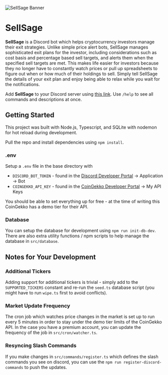 ![SellSage Banner](https://github.com/user-attachments/assets/a50cfc85-1fee-4692-8900-b8a08286db1c)

# SellSage

**SellSage** is a Discord bot which helps cryptocurrency investors manage their exit strategies. Unlike simple price alert bots, SellSage manages sophisticated exit plans for the investor, including considerations such as cost basis and percentage based sell targets, and alerts them when the specified sell targets are met. This makes life easier for investors because they no longer have to constantly watch prices or pull up spreadsheets to figure out when or how much of their holdings to sell. Simply tell SellSage the details of your exit plan and enjoy being able to relax while you wait for the notifications.

Add **SellSage** to your Discord server using [this link](https://discord.com/oauth2/authorize?client_id=1317638256564633634). Use `/help` to see all commands and descriptions at once.

## Getting Started

This project was built with Node.js, Typescript, and SQLite with nodemon for hot reload during development.

Pull the repo and install dependencies using `npm install`.

### .env

Setup a `.env` file in the base directory with

- `DISCORD_BOT_TOKEN` - found in the [Discord Developer Portal](https://discord.com/developers/applications) -> Application -> Bot
- `COINGEKKO_API_KEY` - found in the [CoinGekko Developer Portal](https://www.coingecko.com/en/developers/dashboard) -> My API Keys

You should be able to set everything up for free - at the time of writing this CoinGekko has a demo tier for their API.

### Database

You can setup the database for development using `npm run init-db-dev`. There are also extra utility functions / npm scripts to help manage the database in `src/database`.

## Notes for Your Development

### Additional Tickers

Adding support for additional tickers is trivial - simply add to the `SUPPORTED_TICKERS` constant and re-run the `seed.ts` database script (you might have to run `wipe.ts` first to avoid conflicts).

### Market Update Frequency

The cron job which watches price changes in the market is set up to run every 5 minutes in order to stay under the demo tier limits of the CoinGekko API. In the case you have a premium account, you can update the frequency of the job in `src/cron/watcher.ts`.

### Resyncing Slash Commands

If you make changes in `src/commands/register.ts` which defines the slash commands you see on discord, you can use the `npm run register-discord-commands` to push the updates.
